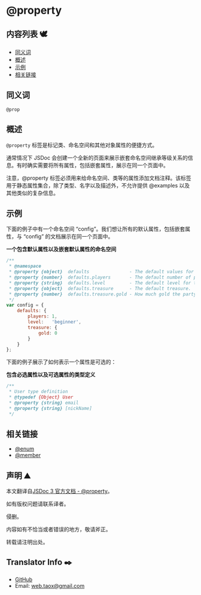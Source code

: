 # @property

## 内容列表 🕊️

* [同义词](#Synonyms "Synonyms")
* [概述](#overview "overview")
* [示例](#examples "examples")
* [相关链接](#related "related links")

## <span id="Synonyms">同义词</span>

`@prop`

## <span id="overview">概述</span>

`@property` 标签是标记类、命名空间和其他对象属性的便捷方式。

通常情况下 JSDoc 会创建一个全新的页面来展示嵌套命名空间继承等级关系的信息。有时确实需要将所有属性，包括嵌套属性，展示在同一个页面中。

注意，@property 标签必须用来给命名空间、类等的属性添加文档注释。该标签用于静态属性集合，除了类型、名字以及描述外，不允许提供 @examples 以及其他类似的复杂信息。

## <span id="examples">示例</span>

下面的例子中有一个命名空间 “config”。我们想让所有的默认属性，包括嵌套属性，与 “config” 的文档展示在同一个页面中。

**一个包含默认属性以及嵌套默认属性的命名空间**

```javascript
/**
 * @namespace
 * @property {object}  defaults               - The default values for parties.
 * @property {number}  defaults.players       - The default number of players.
 * @property {string}  defaults.level         - The default level for the party.
 * @property {object}  defaults.treasure      - The default treasure.
 * @property {number}  defaults.treasure.gold - How much gold the party starts with.
 */
var config = {
    defaults: {
        players: 1,
        level:   'beginner',
        treasure: {
            gold: 0
        }
    }
};
```

下面的例子展示了如何表示一个属性是可选的：

**包含必选属性以及可选属性的类型定义**

```javascript
/**
 * User type definition
 * @typedef {Object} User
 * @property {string} email
 * @property {string} [nickName]
 */
```

## <span id="related">相关链接</span>

* [@enum](https://ninjiahub.github.io/JSDoc/docs/tags/enum "tag @enum")
* [@member](https://ninjiahub.github.io/JSDoc/docs/tags/member "tag @member")

## 声明 ⛰️

本文翻译自[JSDoc 3 官方文档 - @property](http://usejsdoc.org/tags-property.html "@property")。

如有版权问题请联系译者。

侵删。

内容如有不恰当或者错误的地方，敬请斧正。

转载请注明出处。

## Translator Info ✒️

* [GitHub](https://github.com/Tao-Quixote)
* Email: <web.taox@gmail.com>